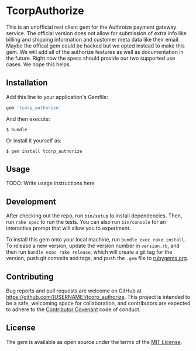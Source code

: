 # TcorpAuthorize

This is an unofficial rest client gem for the Authroize payment gateway service. The official version does not allow for submission of extra info like billing and shipping information and customer meta data like their email. Maybe the offical gem could be hacked but we opted instead to make this gem. We will add all of the authorize features as well as documentation in the future. Right now the specs should provide our two supported use cases. We hope this helps.

## Installation

Add this line to your application's Gemfile:

```ruby
gem 'tcorp_authorize'
```

And then execute:

    $ bundle

Or install it yourself as:

    $ gem install tcorp_authorize

## Usage

TODO: Write usage instructions here

## Development

After checking out the repo, run `bin/setup` to install dependencies. Then, run `rake spec` to run the tests. You can also run `bin/console` for an interactive prompt that will allow you to experiment.

To install this gem onto your local machine, run `bundle exec rake install`. To release a new version, update the version number in `version.rb`, and then run `bundle exec rake release`, which will create a git tag for the version, push git commits and tags, and push the `.gem` file to [rubygems.org](https://rubygems.org).

## Contributing

Bug reports and pull requests are welcome on GitHub at https://github.com/[USERNAME]/tcorp_authorize. This project is intended to be a safe, welcoming space for collaboration, and contributors are expected to adhere to the [Contributor Covenant](contributor-covenant.org) code of conduct.


## License

The gem is available as open source under the terms of the [MIT License](http://opensource.org/licenses/MIT).

